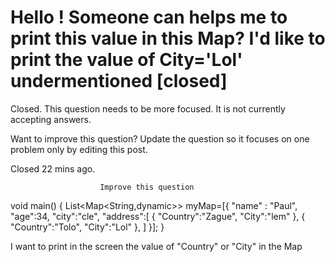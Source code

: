 
# Hello ! Someone can helps me to print this value in this Map? I'd like to print the value of City='Lol' undermentioned [closed]







Closed. This question needs to be more focused. It is not currently accepting answers.
                        
                    










Want to improve this question? Update the question so it focuses on one problem only by editing this post.


Closed 22 mins ago.







                        Improve this question
                    



void main() {
List<Map<String,dynamic>> myMap=[{
    "name" : "Paul",
    "age":34,
    "city":"cle",
    "address":[
      {
        "Country":"Zague",
        "City":"lem"
      },
      {
        "Country":"Tolo",
        "City":"Lol"
      },
    ]
  }];
}

I want to print in the screen the value of "Country" or "City" in the Map

        